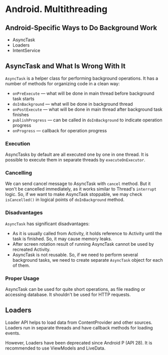 # Android. Multithreading

## Android-Specific Ways to Do Background Work

* AsyncTask
* Loaders
* IntentService

## AsyncTask and What Is Wrong With It

`AsyncTask` is a helper class for performing background operations. It has a number of methods for organizing code in a clean way:

* `onPreExecute` — what will be done in main thread before background task starts
* `doInBackground` — what will be done in background thread
* `onPostExecute` — what will be done in main thread after background task finishes
* `publishProgress` — can be called in `doInBackground` to indicate operation progress
* `onProgress` — callback for operation progress

### Execution

AsyncTasks by default are all executed one by one in one thread. It is possible to execute them in separate threads by `executeOnExecutor`.

### Cancelling

We can send cancel message to AsyncTask with `cancel` method. But it won't be cancelled immediately, as it works similar to Thread's `interrupt` logic. So, if we want to make AsyncTask stoppable, we may check `isCancelled()` in logical points of `doInBackground` method.

### Disadvantages

`AsyncTask` has significant disadvantages:

* As it is usually called from Activity, it holds reference to Activity until the task is finished. So, it may cause memory leaks.
* After screen rotation result of running AsyncTask cannot be used by recreated Activity.
* AsyncTask is not reusable. So, if we need to perform several background tasks, we need to create separate `AsyncTask` object for each of them.

### Proper Usage

AsyncTask can be used for quite short operations, as file reading or accessing database. It shouldn't be used for HTTP requests.

## Loaders

Loader API helps to load data from ContentProvider and other sources. Loaders run in separate threads and have callback methods for loading events.

However, Loaders have been deprecated since Android P (API 28). It is recommended to use ViewModels and LiveData.
